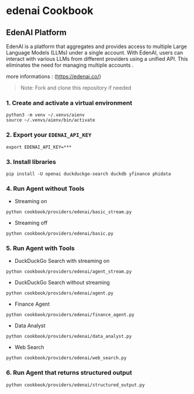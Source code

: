 # edenai Cookbook

## EdenAI Platform
EdenAI is a platform that aggregates and provides access to multiple Large Language Models (LLMs) under a single account. With EdenAI, users can interact with various LLMs from different providers using a unified API. This eliminates the need for managing multiple accounts .

more informations : (https://edenai.co/)

> Note: Fork and clone this repository if needed

### 1. Create and activate a virtual environment

```shell
python3 -m venv ~/.venvs/aienv
source ~/.venvs/aienv/bin/activate
```

### 2. Export your `EDENAI_API_KEY`

```shell
export EDENAI_API_KEY=***
```

### 3. Install libraries

```shell
pip install -U openai duckduckgo-search duckdb yfinance phidata
```

### 4. Run Agent without Tools

- Streaming on

```shell
python cookbook/providers/edenai/basic_stream.py
```

- Streaming off

```shell
python cookbook/providers/edenai/basic.py
```

### 5. Run Agent with Tools

- DuckDuckGo Search with streaming on

```shell
python cookbook/providers/edenai/agent_stream.py
```

- DuckDuckGo Search without streaming

```shell
python cookbook/providers/edenai/agent.py
```

- Finance Agent

```shell
python cookbook/providers/edenai/finance_agent.py
```

- Data Analyst

```shell
python cookbook/providers/edenai/data_analyst.py
```

- Web Search

```shell
python cookbook/providers/edenai/web_search.py
```

### 6. Run Agent that returns structured output

```shell
python cookbook/providers/edenai/structured_output.py
```

